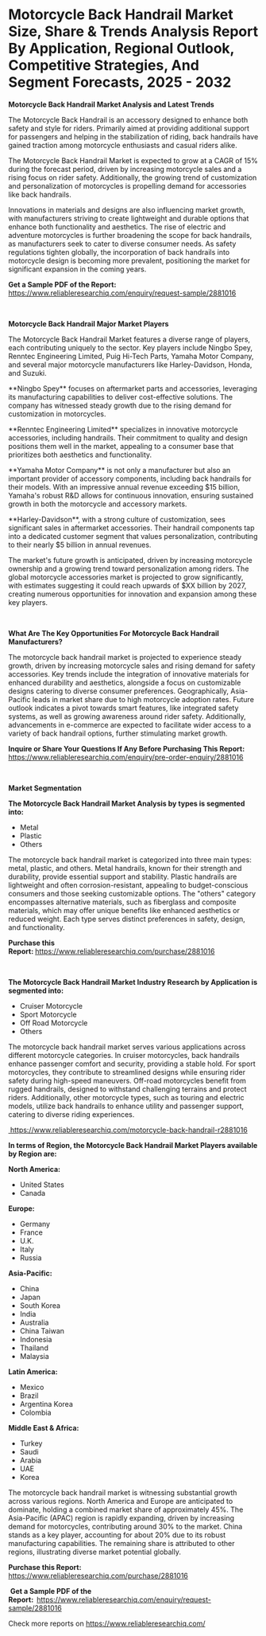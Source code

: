 <p><h1>Motorcycle Back Handrail Market Size, Share & Trends Analysis Report By Application, Regional Outlook, Competitive Strategies, And Segment Forecasts, 2025 - 2032</h1></p><p><strong>Motorcycle Back Handrail Market Analysis and Latest Trends</strong></p>
<p><p>The Motorcycle Back Handrail is an accessory designed to enhance both safety and style for riders. Primarily aimed at providing additional support for passengers and helping in the stabilization of riding, back handrails have gained traction among motorcycle enthusiasts and casual riders alike. </p><p>The Motorcycle Back Handrail Market is expected to grow at a CAGR of 15% during the forecast period, driven by increasing motorcycle sales and a rising focus on rider safety. Additionally, the growing trend of customization and personalization of motorcycles is propelling demand for accessories like back handrails. </p><p>Innovations in materials and designs are also influencing market growth, with manufacturers striving to create lightweight and durable options that enhance both functionality and aesthetics. The rise of electric and adventure motorcycles is further broadening the scope for back handrails, as manufacturers seek to cater to diverse consumer needs. As safety regulations tighten globally, the incorporation of back handrails into motorcycle design is becoming more prevalent, positioning the market for significant expansion in the coming years.</p></p>
<p><strong>Get a Sample PDF of the Report:&nbsp;</strong> <a href="https://www.reliableresearchiq.com/enquiry/request-sample/2881016?utm_campaign=2180&utm_medium=2&utm_source=Github&utm_content=ia&utm_term=12032025&utm_id=motorcycle-back-handrail">https://www.reliableresearchiq.com/enquiry/request-sample/2881016</a></p>
<p>&nbsp;</p>
<p><strong>Motorcycle Back Handrail Major Market Players</strong></p>
<p><p>The Motorcycle Back Handrail Market features a diverse range of players, each contributing uniquely to the sector. Key players include Ningbo Spey, Renntec Engineering Limited, Puig Hi-Tech Parts, Yamaha Motor Company, and several major motorcycle manufacturers like Harley-Davidson, Honda, and Suzuki.</p><p>**Ningbo Spey** focuses on aftermarket parts and accessories, leveraging its manufacturing capabilities to deliver cost-effective solutions. The company has witnessed steady growth due to the rising demand for customization in motorcycles.</p><p>**Renntec Engineering Limited** specializes in innovative motorcycle accessories, including handrails. Their commitment to quality and design positions them well in the market, appealing to a consumer base that prioritizes both aesthetics and functionality.</p><p>**Yamaha Motor Company** is not only a manufacturer but also an important provider of accessory components, including back handrails for their models. With an impressive annual revenue exceeding $15 billion, Yamaha's robust R&D allows for continuous innovation, ensuring sustained growth in both the motorcycle and accessory markets.</p><p>**Harley-Davidson**, with a strong culture of customization, sees significant sales in aftermarket accessories. Their handrail components tap into a dedicated customer segment that values personalization, contributing to their nearly $5 billion in annual revenues.</p><p>The market's future growth is anticipated, driven by increasing motorcycle ownership and a growing trend toward personalization among riders. The global motorcycle accessories market is projected to grow significantly, with estimates suggesting it could reach upwards of $XX billion by 2027, creating numerous opportunities for innovation and expansion among these key players.</p></p>
<p>&nbsp;</p>
<p><strong>What Are The Key Opportunities For Motorcycle Back Handrail Manufacturers?</strong></p>
<p><p>The motorcycle back handrail market is projected to experience steady growth, driven by increasing motorcycle sales and rising demand for safety accessories. Key trends include the integration of innovative materials for enhanced durability and aesthetics, alongside a focus on customizable designs catering to diverse consumer preferences. Geographically, Asia-Pacific leads in market share due to high motorcycle adoption rates. Future outlook indicates a pivot towards smart features, like integrated safety systems, as well as growing awareness around rider safety. Additionally, advancements in e-commerce are expected to facilitate wider access to a variety of back handrail options, further stimulating market growth.</p></p>
<p><strong>Inquire or Share Your Questions If Any Before Purchasing This Report:</strong> <a href="https://www.reliableresearchiq.com/enquiry/pre-order-enquiry/2881016?utm_campaign=2180&utm_medium=2&utm_source=Github&utm_content=ia&utm_term=12032025&utm_id=motorcycle-back-handrail">https://www.reliableresearchiq.com/enquiry/pre-order-enquiry/2881016</a></p>
<p>&nbsp;</p>
<p><strong>Market Segmentation</strong></p>
<p><strong>The Motorcycle Back Handrail Market Analysis by types is segmented into:</strong></p>
<p><ul><li>Metal</li><li>Plastic</li><li>Others</li></ul></p>
<p><p>The motorcycle back handrail market is categorized into three main types: metal, plastic, and others. Metal handrails, known for their strength and durability, provide essential support and stability. Plastic handrails are lightweight and often corrosion-resistant, appealing to budget-conscious consumers and those seeking customizable options. The "others" category encompasses alternative materials, such as fiberglass and composite materials, which may offer unique benefits like enhanced aesthetics or reduced weight. Each type serves distinct preferences in safety, design, and functionality.</p></p>
<p><strong>Purchase this Report:&nbsp;</strong><a href="https://www.reliableresearchiq.com/purchase/2881016?utm_campaign=2180&utm_medium=2&utm_source=Github&utm_content=ia&utm_term=12032025&utm_id=motorcycle-back-handrail">https://www.reliableresearchiq.com/purchase/2881016</a></p>
<p>&nbsp;</p>
<p><strong>The Motorcycle Back Handrail Market Industry Research by Application is segmented into:</strong></p>
<p><ul><li>Cruiser Motorcycle</li><li>Sport Motorcycle</li><li>Off Road Motorcycle</li><li>Others</li></ul></p>
<p><p>The motorcycle back handrail market serves various applications across different motorcycle categories. In cruiser motorcycles, back handrails enhance passenger comfort and security, providing a stable hold. For sport motorcycles, they contribute to streamlined designs while ensuring rider safety during high-speed maneuvers. Off-road motorcycles benefit from rugged handrails, designed to withstand challenging terrains and protect riders. Additionally, other motorcycle types, such as touring and electric models, utilize back handrails to enhance utility and passenger support, catering to diverse riding experiences.</p></p>
<p><a href="https://www.reliableresearchiq.com/motorcycle-back-handrail-r2881016?utm_campaign=2180&utm_medium=2&utm_source=Github&utm_content=ia&utm_term=12032025&utm_id=motorcycle-back-handrail">&nbsp;https://www.reliableresearchiq.com/motorcycle-back-handrail-r2881016</a></p>
<p><strong>In terms of Region, the Motorcycle Back Handrail Market Players available by Region are:</strong></p>
<p>
    <p> <strong> North America: </strong>
        <ul>
            <li>United States</li>
            <li>Canada</li>
        </ul>
        </p> 
    <p> <strong> Europe: </strong>
        <ul>
            <li>Germany</li>
            <li>France</li>
            <li>U.K.</li>
            <li>Italy</li>
            <li>Russia</li>
        </ul>
        </p> 
    <p> <strong> Asia-Pacific: </strong>
        <ul>
            <li>China</li>
            <li>Japan</li>
            <li>South Korea</li>
            <li>India</li>
            <li>Australia</li>
            <li>China Taiwan</li>
            <li>Indonesia</li>
            <li>Thailand</li>
            <li>Malaysia</li>
        </ul>
        </p> 
    <p> <strong> Latin America: </strong>
        <ul>
            <li>Mexico</li>
            <li>Brazil</li>
            <li>Argentina Korea</li>
            <li>Colombia</li>
        </ul>
        </p> 
    <p> <strong> Middle East & Africa: </strong>
        <ul>
            <li>Turkey</li>
            <li>Saudi</li>
            <li>Arabia</li>
            <li>UAE</li>
            <li>Korea</li>
        </ul>
    </p>
    </p>
<p><p>The motorcycle back handrail market is witnessing substantial growth across various regions. North America and Europe are anticipated to dominate, holding a combined market share of approximately 45%. The Asia-Pacific (APAC) region is rapidly expanding, driven by increasing demand for motorcycles, contributing around 30% to the market. China stands as a key player, accounting for about 20% due to its robust manufacturing capabilities. The remaining share is attributed to other regions, illustrating diverse market potential globally.</p></p>
<p><strong>Purchase this Report: </strong><a href="https://www.reliableresearchiq.com/purchase/2881016?utm_campaign=2180&utm_medium=2&utm_source=Github&utm_content=ia&utm_term=12032025&utm_id=motorcycle-back-handrail">https://www.reliableresearchiq.com/purchase/2881016</a></p>
<p>&nbsp;<strong>Get a Sample PDF of the Report:&nbsp;&nbsp;</strong><a href="https://www.reliableresearchiq.com/enquiry/request-sample/2881016?utm_campaign=2180&utm_medium=2&utm_source=Github&utm_content=ia&utm_term=12032025&utm_id=motorcycle-back-handrail">https://www.reliableresearchiq.com/enquiry/request-sample/2881016</a></p>
<p><strong></strong></p>
<p>Check more reports on <a href="https://www.reliableresearchiq.com/?utm_campaign=2180&utm_medium=2&utm_source=Github&utm_content=ia&utm_term=12032025&utm_id=motorcycle-back-handrail">https://www.reliableresearchiq.com/</a></p>